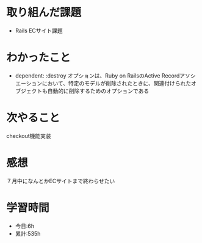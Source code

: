 # 取り組んだ課題
  - Rails ECサイト課題
# わかったこと
*   dependent: :destroy オプションは、Ruby on RailsのActive Recordアソシエーションにおいて、特定のモデルが削除されたときに、関連付けられたオブジェクトも自動的に削除するためのオプションである
# 次やること
checkout機能実装
# 感想
７月中になんとかECサイトまで終わらせたい

# 学習時間
- 今日:6h
- 累計:535h